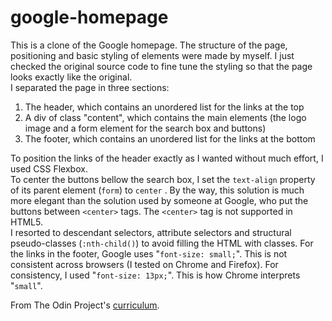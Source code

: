 # google-homepage

This is a clone of the Google homepage. 
The structure of the page, positioning and basic styling of elements were made by myself. I just checked the original source code to fine tune the styling so that the page looks exactly like the original.  
I separated the page in three sections:

1. The header, which contains an unordered list for the links at the top
2. A div of class "content", which contains the main elements (the logo image and a form element for the search box and buttons)
3. The footer, which contains an unordered list for the links at the bottom

To position the links of the header exactly as I wanted without much effort, I used CSS Flexbox.  
To center the buttons bellow the search box, I set the `text-align` property of its parent element (`form`) to `center`	. By the way, this solution is much more elegant than the solution used by someone at Google, who put the buttons between `<center>` tags. The `<center>` tag is not supported in HTML5.  
I resorted to descendant selectors, attribute selectors and structural pseudo-classes (`:nth-child()`) to avoid filling the HTML with classes. 
For the links in the footer, Google uses "`font-size: small;`". This is not consistent across browsers (I tested on Chrome and Firefox). For consistency, I used "`font-size: 13px;`". This is how Chrome interprets "`small`". 

From The Odin Project's [curriculum](http://www.theodinproject.com/courses/web-development-101/lessons/html-css). 
